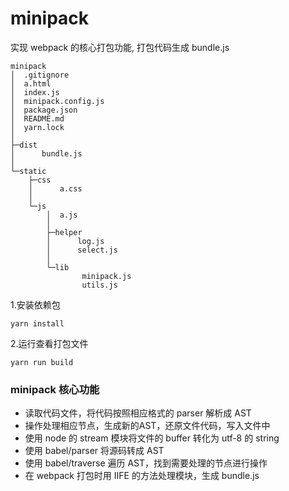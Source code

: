 # minipack
实现 webpack 的核心打包功能, 打包代码生成 bundle.js
```$xslt
minipack
│  .gitignore
│  a.html
│  index.js
│  minipack.config.js
│  package.json
│  README.md
│  yarn.lock
│  
├─dist
│      bundle.js
│          
└─static
    ├─css
    │      a.css
    │      
    └─js
        │  a.js
        │  
        ├─helper
        │      log.js
        │      select.js
        │      
        └─lib
                minipack.js
                utils.js
```

1.安装依赖包
```
yarn install
```
2.运行查看打包文件
```
yarn run build
```
### minipack 核心功能
* 读取代码文件，将代码按照相应格式的 parser 解析成 AST
* 操作处理相应节点，生成新的AST，还原文件代码，写入文件中
* 使用 node 的 stream 模块将文件的 buffer 转化为 utf-8 的 string
* 使用 babel/parser 将源码转成 AST
* 使用 babel/traverse 遍历 AST，找到需要处理的节点进行操作
* 在 webpack 打包时用 IIFE 的方法处理模块，生成 bundle.js
